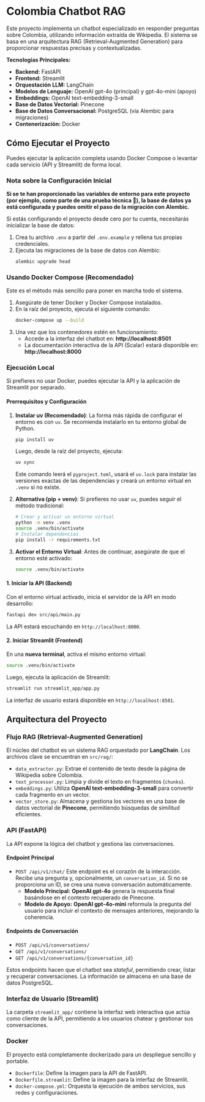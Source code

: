 # Colombia Chatbot RAG

Este proyecto implementa un chatbot especializado en responder preguntas sobre Colombia, utilizando información extraída de Wikipedia. El sistema se basa en una arquitectura RAG (Retrieval-Augmented Generation) para proporcionar respuestas precisas y contextualizadas.

**Tecnologías Principales:**
*   **Backend:** FastAPI
*   **Frontend:** Streamlit
*   **Orquestación LLM:** LangChain
*   **Modelos de Lenguaje:** OpenAI gpt-4o (principal) y gpt-4o-mini (apoyo)
*   **Embeddings:** OpenAI text-embedding-3-small
*   **Base de Datos Vectorial:** Pinecone
*   **Base de Datos Conversacional:** PostgreSQL (vía Alembic para migraciones)
*   **Contenerización:** Docker

## Cómo Ejecutar el Proyecto

Puedes ejecutar la aplicación completa usando Docker Compose o levantar cada servicio (API y Streamlit) de forma local.

### Nota sobre la Configuración Inicial

**Si se te han proporcionado las variables de entorno para este proyecto (por ejemplo, como parte de una prueba técnica 🤪), la base de datos ya está configurada y puedes omitir el paso de la migración con Alembic.**

Si estás configurando el proyecto desde cero por tu cuenta, necesitarás inicializar la base de datos:
1.  Crea tu archivo `.env` a partir del `.env.example` y rellena tus propias credenciales.
2.  Ejecuta las migraciones de la base de datos con Alembic:
    ```bash
    alembic upgrade head
    ```

### Usando Docker Compose (Recomendado)

Este es el método más sencillo para poner en marcha todo el sistema.

1.  Asegúrate de tener Docker y Docker Compose instalados.
2.  En la raíz del proyecto, ejecuta el siguiente comando:
    ```bash
    docker-compose up --build
    ```
3.  Una vez que los contenedores estén en funcionamiento:
    *   Accede a la interfaz del chatbot en: **http://localhost:8501**
    *   La documentación interactiva de la API (Scalar) estará disponible en: **http://localhost:8000**

### Ejecución Local

Si prefieres no usar Docker, puedes ejecutar la API y la aplicación de Streamlit por separado.

#### Prerrequisitos y Configuración

1.  **Instalar uv (Recomendado)**: La forma más rápida de configurar el entorno es con `uv`. Se recomienda instalarlo en tu entorno global de Python.
    ```bash
    pip install uv
    ```
    Luego, desde la raíz del proyecto, ejecuta:
    ```bash
    uv sync
    ```
    Este comando leerá el `pyproject.toml`, usará el `uv.lock` para instalar las versiones exactas de las dependencias y creará un entorno virtual en `.venv` si no existe.

2.  **Alternativa (pip + venv)**: Si prefieres no usar `uv`, puedes seguir el método tradicional:
    ```bash
    # Crear y activar un entorno virtual
    python -m venv .venv
    source .venv/bin/activate
    # Instalar dependencias
    pip install -r requirements.txt
    ```

3.  **Activar el Entorno Virtual**: Antes de continuar, asegúrate de que el entorno esté activado:
    ```bash
    source .venv/bin/activate
    ```

#### 1. Iniciar la API (Backend)

Con el entorno virtual activado, inicia el servidor de la API en modo desarrollo:
```bash
fastapi dev src/api/main.py
```
La API estará escuchando en `http://localhost:8000`.

#### 2. Iniciar Streamlit (Frontend)

En una **nueva terminal**, activa el mismo entorno virtual:
```bash
source .venv/bin/activate
```
Luego, ejecuta la aplicación de Streamlit:
```bash
streamlit run streamlit_app/app.py
```
La interfaz de usuario estará disponible en `http://localhost:8501`.


## Arquitectura del Proyecto

### Flujo RAG (Retrieval-Augmented Generation)

El núcleo del chatbot es un sistema RAG orquestado por **LangChain**. Los archivos clave se encuentran en `src/rag/`:

*   `data_extractor.py`: Extrae el contenido de texto desde la página de Wikipedia sobre Colombia.
*   `text_processor.py`: Limpia y divide el texto en fragmentos (`chunks`).
*   `embeddings.py`: Utiliza **OpenAI text-embedding-3-small** para convertir cada fragmento en un vector.
*   `vector_store.py`: Almacena y gestiona los vectores en una base de datos vectorial de **Pinecone**, permitiendo búsquedas de similitud eficientes.

### API (FastAPI)

La API expone la lógica del chatbot y gestiona las conversaciones.

#### Endpoint Principal

*   `POST /api/v1/chat/`
    Este endpoint es el corazón de la interacción. Recibe una pregunta y, opcionalmente, un `conversation_id`. Si no se proporciona un ID, se crea una nueva conversación automáticamente.
    *   **Modelo Principal:** **OpenAI gpt-4o** genera la respuesta final basándose en el contexto recuperado de Pinecone.
    *   **Modelo de Apoyo:** **OpenAI gpt-4o-mini** reformula la pregunta del usuario para incluir el contexto de mensajes anteriores, mejorando la coherencia.

#### Endpoints de Conversación

*   `POST /api/v1/conversations/`
*   `GET /api/v1/conversations/`
*   `GET /api/v1/conversations/{conversation_id}`

Estos endpoints hacen que el chatbot sea *stateful*, permitiendo crear, listar y recuperar conversaciones. La información se almacena en una base de datos PostgreSQL.

### Interfaz de Usuario (Streamlit)

La carpeta `streamlit_app/` contiene la interfaz web interactiva que actúa como cliente de la API, permitiendo a los usuarios chatear y gestionar sus conversaciones.

### Docker

El proyecto está completamente dockerizado para un despliegue sencillo y portable.
*   `Dockerfile`: Define la imagen para la API de FastAPI.
*   `Dockerfile.streamlit`: Define la imagen para la interfaz de Streamlit.
*   `docker-compose.yml`: Orquesta la ejecución de ambos servicios, sus redes y configuraciones.
